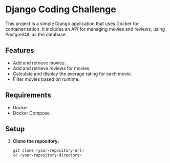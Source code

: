 # Django Coding Challenge

This project is a simple Django application that uses Docker for containerization. It includes an API for managing movies and reviews, using PostgreSQL as the database.

## Features

- Add and retrieve movies.
- Add and retrieve reviews for movies.
- Calculate and display the average rating for each movie.
- Filter movies based on runtime.

## Requirements

- Docker
- Docker Compose

## Setup

1. **Clone the repository:**

   ```bash
   git clone <your-repository-url>
   cd <your-repository-directory>
